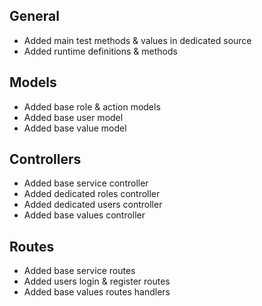 ## General
- Added main test methods & values in dedicated source
- Added runtime definitions & methods

## Models
- Added base role & action models
- Added base user model
- Added base value model

## Controllers
- Added base service controller
- Added dedicated roles controller
- Added dedicated users controller
- Added base values controller

## Routes
- Added base service routes
- Added users login & register routes
- Added base values routes handlers